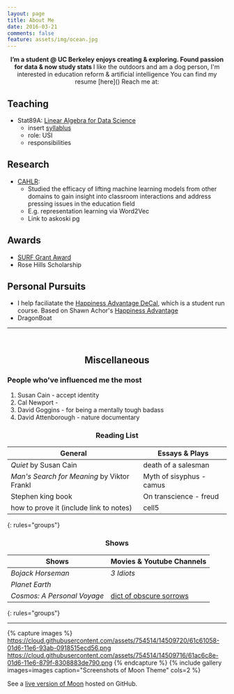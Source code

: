```yaml
---
layout: page
title: About Me
date: 2016-03-21
comments: false
feature: assets/img/ocean.jpg
---
```

    
<center><b> I’m a student @ UC Berkeley enjoys creating & exploring.  Found passion for data & now study stats  </b>
I like the outdoors and am a dog person, I'm interested in education reform & artificial intelligence
 You can find my resume [here]()  Reach me at: 
 </center>


## Teaching
* Stat89A: [Linear Algebra for Data Science](https://www.stat.berkeley.edu/~mmahoney/s18-lads/)
	- insert [syllablus]()
	- role: USI
	- responsibilities

## Research
* [CAHLR](githublink):
	- Studied the efficacy of lifting machine learning models from other domains to gain insight into classroom interactions and address pressing issues in the education field
	- E.g. representation learning via Word2Vec
	- Link to askoski pg

## Awards
- <a href='http://surf.berkeley.edu/surf-fellows/detail/3789'> SURF Grant Award </a> 
- Rose Hills Scholarship

## Personal Pursuits
- I help faciliatate the [Happiness Advantage DeCal](decalpg), which is a student run course.  Based on Shawn Achor's [Happiness Advantage](amazonlink)
- DragonBoat
<!-- - CalBoxing would be nice -->

--- 
<br>

<center> <h2> Miscellaneous </h2> </center>

### People who've influenced me the most
1. Susan Cain - accept identity
1. Cal Newport - 
1. David Goggins - for being a mentally tough badass
1. David Attenborough - nature documentary

<center> <h3> Reading List </h3> </center>


| General 							| Essays & Plays 
|--------							|------- 
| _Quiet_ by Susan Cain   			| death of a salesman   
|  _Man's Search for Meaning_ by Viktor Frankl | Myth of sisyphus - camus   |
| Stephen king book   				| On transcience - freud    | 
| how to prove it (include link to notes)   | cell5   
{: rules="groups"}

<center> <h3> Shows </h3> </center>

| Shows 						| Movies & Youtube Channels |
|--------					    |-------        |
| _Bojack Horseman_      		| _3 Idiots_   |
|  _Planet Earth_				|               |
| _Cosmos: A Personal Voyage_ 	| [dict of obscure sorrows]()  | 
{: rules="groups"}

--- 

{% capture images %}
    https://cloud.githubusercontent.com/assets/754514/14509720/61c61058-01d6-11e6-93ab-0918515ecd56.png
    https://cloud.githubusercontent.com/assets/754514/14509716/61ac6c8e-01d6-11e6-879f-8308883de790.png
{% endcapture %}
{% include gallery images=images caption="Screenshots of Moon Theme" cols=2 %}

See a [live version of Moon](http://taylantatli.github.io/Moon) hosted on GitHub.

